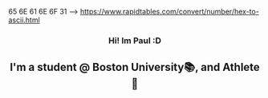 <p align="center">

                                                                 
  65 6E 61 6E 6F 31 --> https://www.rapidtables.com/convert/number/hex-to-ascii.html
</p>

<h3 align="center">
  Hi! Im Paul :D
</h3>

<h2 align="center">
  I'm a student @ Boston University📚, and Athlete🏐
</h2>

  
<!--
**enano1/enano1** is a ✨ _special_ ✨ repository because its `README.md` (this file) appears on your GitHub profile.

Here are some ideas to get you started:

- 🔭 I’m currently working on ...
- 🌱 I’m currently learning ...
- 👯 I’m looking to collaborate on ...
- 🤔 I’m looking for help with ...
- 💬 Ask me about ...
- 📫 How to reach me: ...
- 😄 Pronouns: ...
- ⚡ Fun fact: ...
-->
